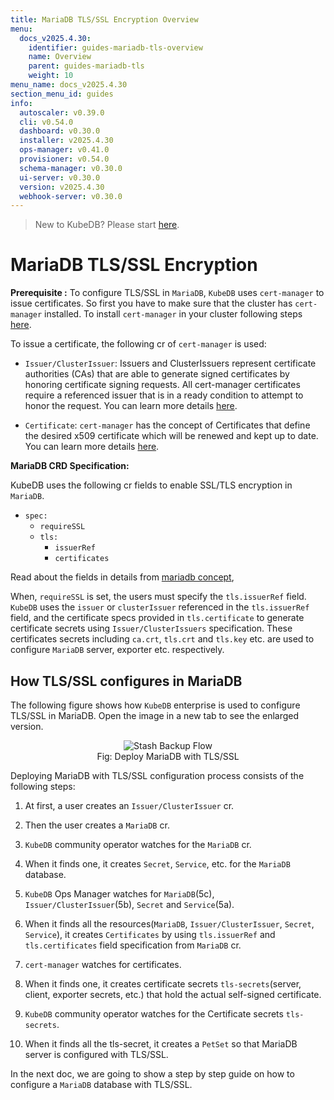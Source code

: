 ```yaml
---
title: MariaDB TLS/SSL Encryption Overview
menu:
  docs_v2025.4.30:
    identifier: guides-mariadb-tls-overview
    name: Overview
    parent: guides-mariadb-tls
    weight: 10
menu_name: docs_v2025.4.30
section_menu_id: guides
info:
  autoscaler: v0.39.0
  cli: v0.54.0
  dashboard: v0.30.0
  installer: v2025.4.30
  ops-manager: v0.41.0
  provisioner: v0.54.0
  schema-manager: v0.30.0
  ui-server: v0.30.0
  version: v2025.4.30
  webhook-server: v0.30.0
---
```


> New to KubeDB? Please start [here](/docs/v2025.4.30/README).

# MariaDB TLS/SSL Encryption

**Prerequisite :** To configure TLS/SSL in `MariaDB`, `KubeDB` uses `cert-manager` to issue certificates. So first you have to make sure that the cluster has `cert-manager` installed. To install `cert-manager` in your cluster following steps [here](https://cert-manager.io/docs/installation/kubernetes/).

To issue a certificate, the following cr of `cert-manager` is used:

- `Issuer/ClusterIssuer`: Issuers and ClusterIssuers represent certificate authorities (CAs) that are able to generate signed certificates by honoring certificate signing requests. All cert-manager certificates require a referenced issuer that is in a ready condition to attempt to honor the request. You can learn more details [here](https://cert-manager.io/docs/concepts/issuer/).

- `Certificate`: `cert-manager` has the concept of Certificates that define the desired x509 certificate which will be renewed and kept up to date. You can learn more details [here](https://cert-manager.io/docs/concepts/certificate/).

**MariaDB CRD Specification:**

KubeDB uses the following cr fields to enable SSL/TLS encryption in `MariaDB`.

- `spec:`
  - `requireSSL`
  - `tls:`
    - `issuerRef`
    - `certificates`

Read about the fields in details from [mariadb concept](/docs/v2025.4.30/guides/mariadb/concepts/mariadb/#spectls),

When, `requireSSL` is set, the users must specify the `tls.issuerRef` field. `KubeDB` uses the `issuer` or `clusterIssuer` referenced in the `tls.issuerRef` field, and the certificate specs provided in `tls.certificate` to generate certificate secrets using `Issuer/ClusterIssuers` specification. These certificates secrets including `ca.crt`, `tls.crt` and `tls.key` etc. are used to configure `MariaDB` server, exporter etc. respectively.

## How TLS/SSL configures in MariaDB

The following figure shows how `KubeDB` enterprise is used to configure TLS/SSL in MariaDB. Open the image in a new tab to see the enlarged version.

<figure align="center">
  <img alt="Stash Backup Flow" src="/docs/v2025.4.30/guides/mariadb/tls/overview/images/md-tls-ssl.png">
<figcaption align="center">Fig: Deploy MariaDB with TLS/SSL</figcaption>
</figure>

Deploying MariaDB with TLS/SSL configuration process consists of the following steps:

1. At first, a user creates an `Issuer/ClusterIssuer` cr.

2. Then the user creates a `MariaDB` cr.

3. `KubeDB` community operator watches for the `MariaDB` cr.

4. When it finds one, it creates `Secret`, `Service`, etc. for the `MariaDB` database.

5. `KubeDB` Ops Manager watches for `MariaDB`(5c), `Issuer/ClusterIssuer`(5b), `Secret` and `Service`(5a).

6. When it finds all the resources(`MariaDB`, `Issuer/ClusterIssuer`, `Secret`, `Service`), it creates `Certificates` by using `tls.issuerRef` and `tls.certificates` field specification from `MariaDB` cr.

7. `cert-manager` watches for certificates.

8. When it finds one, it creates certificate secrets `tls-secrets`(server, client, exporter secrets, etc.) that hold the actual self-signed certificate.

9. `KubeDB` community operator watches for the Certificate secrets `tls-secrets`.

10. When it finds all the tls-secret, it creates a `PetSet` so that MariaDB server is configured with TLS/SSL.

In the next doc, we are going to show a step by step guide on how to configure a `MariaDB` database with TLS/SSL.
